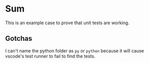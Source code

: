 # Sum

This is an example case to prove that unit tests are working.

## Gotchas

I can't name the python folder as `py` or `python` because it will cause vscode's test runner to fail to find the tests.
